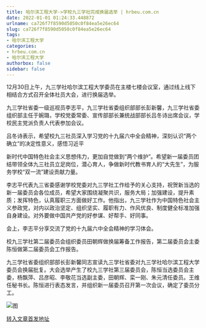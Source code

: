 ```yaml
---
title: 哈尔滨工程大学->学校九三学社完成换届选举 | hrbeu.com.cn
date: 2022-01-01 01:24:33.448872
urlname: ca726f7f8590d5050c0f84ea5e26ec64
slug: ca726f7f8590d5050c0f84ea5e26ec64
tags: 
- 哈尔滨工程大学
categories:
- hrbeu.com.cn
- 哈尔滨工程大学
authorbox: false
sidebar: false
---
```

12月30日上午，九三学社哈尔滨工程大学委员在主楼七楼会议室，通过线上线下相结合方式召开全体社员大会，进行换届选举。

九三学社省委一级巡视员李志平，九三学社省委组织部部长彭新馨，九三学社省委组织部主任于婉璐，学校党委常委、宣传部部长兼统战部部长吕冬诗出席会议，学校民主党派负责人代表参加会议。

吕冬诗表示，希望校九三社员深入学习党的十九届六中全会精神，深刻认识“两个确立”的决定性意义，感悟习近平
<!--more-->
新时代中国特色社会主义思想伟力，更加自觉做到“两个维护”。希望新一届委员团结带领全体九三社员立足岗位，潜心育人，争做新时代教书育人的“大先生”，为服务学校“双一流”建设贡献力量。

李志平代表九三省委感谢学校党委对九三学社工作给予的关心支持，祝贺新当选的新一届委员会各位成员，希望大家围绕凝聚共识，服务大局；加强建设，提升素质；发挥特色，认真履职三方面做好工作。他指出，九三学社作为中国特色社会主义参政党，对内以政治坚定、组织坚实、履职有力、作风优良、制度健全标准加强自身建设。对外要做中国共产党的好参谋、好帮手、好同事。

会上，李志平分享交流了党的十九届六中全会精神的学习体会。

校九三学社第二届委员会组织委员田朝辉做换届筹备工作报告，第二届委员会主委陈恒做第二届委员会工作报告。

九三学社省委组织部部长彭新馨同志宣读九三学社省委对九三学社哈尔滨工程大学委员会换届批复。大会选举产生了校九三学社第三届委员会，陈恒当选委员会主委，杨飘萍、吕彦昭、李敬花当选副主委，田朝辉、栾一刚、朱元清任委员。王维任秘书长。陈恒进行表态发言，并组织新一届委员召开第一次会议，确定了委员分工。

![图](http://gongxue.cn/__local/D/CB/6F/A9D98EFBF5555435E6AE227BA7D_B8501540_17582.jpg)

[转入文章首发地址](http://gongxue.cn/info/1015/69343.htm)
